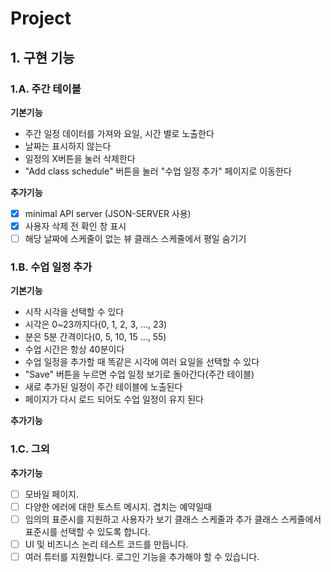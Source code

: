 # Project

## 1. 구현 기능

### 1.A. 주간 테이블

**기본기능**

- 주간 일정 데이터를 가져와 요일, 시간 별로 노출한다
- 날짜는 표시하지 않는다
- 일정의 X버튼을 눌러 삭제한다
- "Add class schedule" 버튼을 눌러 "수업 일정 추가" 페이지로 이동한다

**추가기능**

- [x] minimal API server (JSON-SERVER 사용)
- [x] 사용자 삭제 전 확인 창 표시
- [ ] 해당 날짜에 스케줄이 없는 뷰 클래스 스케줄에서 평일 숨기기

### 1.B. 수업 일정 추가

**기본기능**

- 시작 시각을 선택할 수 있다
- 시각은 0~23까지다(0, 1, 2, 3, ..., 23)
- 분은 5분 간격이다(0, 5, 10, 15 ..., 55)
- 수업 시간은 항상 40분이다
- 수업 일정을 추가할 때 똑같은 시각에 여러 요일을 선택할 수 있다
- "Save" 버튼을 누르면 수업 일정 보기로 돌아간다(주간 테이블)
- 새로 추가된 일정이 주간 테이블에 노출된다
- 페이지가 다시 로드 되어도 수업 일정이 유지 된다

**추가기능**

### 1.C. 그외

**추가기능**

- [ ] 모바일 페이지.
- [ ] 다양한 에러에 대한 토스트 메시지. 겹치는 예약일때
- [ ] 임의의 표준시를 지원하고 사용자가 보기 클래스 스케줄과 추가 클래스 스케줄에서 표준시를 선택할 수 있도록 합니다.
- [ ] UI 및 비즈니스 논리 테스트 코드를 만듭니다.
- [ ] 여러 튜터를 지원합니다. 로그인 기능을 추가해야 할 수 있습니다.

